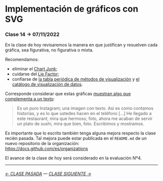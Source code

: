# Implementación de gráficos con SVG

### Clase 14 → 07/11/2022

En la clase de hoy revisaremos la manera en que justifican y resuelven cada gráfica, sea figurativa, no figurativa o mixta. 

Recomendamos: 

- eliminar el [Chart Junk](https://infovis-wiki.net/wiki/Chart_Junk);
- cuidarse del [Lie Factor](https://infovis-wiki.net/wiki/Lie_Factor); 
- confiarse de [la tabla periódica de métodos de visualización](https://www.visual-literacy.org/periodic_table/periodic_table.html) y [el catálogo de visualización de datos](https://datavizcatalogue.com/ES/buscar.html).

Corresponde considerar que estas gráficas [muestran algo que complementa a un texto](https://youtu.be/iEB3oILm-qQ?t=2023): 

> Es un puro Instagram; una imagen con texto. Así es como contamos historias, y es lo que ustedes hacen en el teléfono […] He llegado a este restaurant, mira que hermoso, foto, ahora me acaban de servir un plato de sushi, mira que bien, foto. Escribimos y mostramos.

Es importante que lo escrito también tenga alguna mejora respecto la clase recién pasada. Tal mejora puede estar publicada en el `README.md` de un nuevo repositorio de la organización: https://docs.github.com/es/organizations

El avance de la clase de hoy será considerado en la evaluación Nº4.

- - - - - - - - - - - -

###### [← CLASE PASADA](https://github.com/profesorfaco/dno075-2022-2/tree/main/clase-12) — [CLASE SIGUIENTE →](https://github.com/profesorfaco/dno075-2022-2/tree/main/clase-15)
